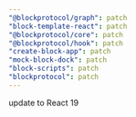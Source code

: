 ```yaml
---
"@blockprotocol/graph": patch
"block-template-react": patch
"@blockprotocol/core": patch
"@blockprotocol/hook": patch
"create-block-app": patch
"mock-block-dock": patch
"block-scripts": patch
"blockprotocol": patch
---
```


update to React 19
